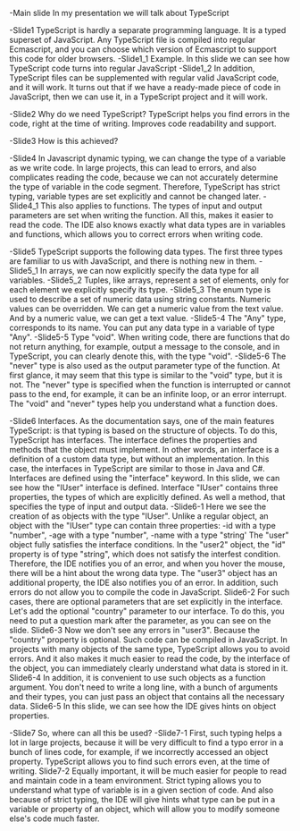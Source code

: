 -Main slide
In my presentation we will talk about TypeScript

-Slide1
TypeScript is hardly a separate programming language. It is a typed superset of JavaScript.
Any TypeScript file is compiled into regular Ecmascript, 
and you can choose which version of Ecmascript to support this code for older browsers.
-Slide1_1
Example.
In this slide we can see how TypeScript code turns into regular JavaScript
-Slide1_2
In addition, TypeScript files can be supplemented with regular valid JavaScript code,
and it will work. It turns out that if we have a ready-made piece of code in JavaScript,
then we can use it, in a TypeScript project and it will work.

-Slide2
Why do we need TypeScript?
TypeScript helps you find errors in the code, right at the time of writing.
Improves code readability and support.

-Slide3
How is this achieved?

-Slide4
In Javascript dynamic typing, we can change the type of a variable as we write code.
In large projects, this can lead to errors, and also complicates reading the code,
because we can not accurately determine the type of variable in the code segment.
Therefore, TypeScript has strict typing, variable types are set explicitly and cannot be changed later.
-Slide4_1
This also applies to functions.
The types of input and output parameters are set when writing the function.
All this, makes it easier to read the code.
The IDE also knows exactly what data types are in variables and functions,
which allows you to correct errors when writing code.

-Slide5
TypeScript supports the following data types.
The first three types are familiar to us with JavaScript, and there is nothing new in them.
-Slide5_1
In arrays, we can now explicitly specify the data type for all variables.
-Slide5_2
Tuples, like arrays, represent a set of elements, only for each element we explicitly specify its type.
-Slide5_3
The enum type is used to describe a set of numeric data using string constants.
Numeric values can be overridden.
We can get a numeric value from the text value.
And by a numeric value, we can get a text value.
-Slide5-4
The "Any" type, corresponds to its name.
You can put any data type in a variable of type "Any".
-Slide5-5
Type "void".
When writing code, there are functions that do not return anything,
for example, output a message to the console, 
and in TypeScript, you can clearly denote this, with the type "void".
-Slide5-6
The "never" type is also used as the output parameter type of the function. At first glance, 
it may seem that this type is similar to the "void" type, but it is not.
The "never" type is specified when the function is interrupted or cannot pass to the end, 
for example, it can be an infinite loop, or an error interrupt.
The "void" and "never" types help you understand what a function does.

-Slide6
Interfaces.
As the documentation says, one of the main features TypeScript:
is that typing is based on the structure of objects.
To do this, TypeScript has interfaces.
The interface defines the properties and methods that the object must implement.
In other words, an interface is a definition of a custom data type, but without an implementation.
In this case, the interfaces in TypeScript are similar to those in Java and C#.
Interfaces are defined using the "interface" keyword.
In this slide, we can see how the "IUser" interface is defined.
Interface "IUser" contains three properties, the types of which are explicitly defined.
As well a method, that specifies the type of input and output data.
-Slide6-1
Here we see the creation of as objects with the type "IUser".
Unlike a regular object, an object with the "IUser" type can contain three properties:
   -id with a type "number",
   -age with a type "number",
   -name with a type "string'
The "user" object fully satisfies the interface conditions.
In the "user2" object, the "id" property is of type "string",
which does not satisfy the interfest condition. Therefore,
the IDE notifies you of an error, and when you hover the mouse,
there will be a hint about the wrong data type.
The "user3" object has an additional property, the IDE also notifies you of an error.
In addition, such errors do not allow you to compile the code in JavaScript.
Slide6-2
For such cases, there are optional parameters that are set explicitly in the interface.
Let's add the optional "country" parameter to our interface.
To do this, you need to put a question mark after the parameter, as you can see on the slide.
Slide6-3
Now we don't see any errors in "user3". Because the "country" property is optional.
Such code can be compiled in JavaScript.
In projects with many objects of the same type, TypeScript allows you to avoid errors.
And it also makes it much easier to read the code, by the interface of the object,
you can immediately clearly understand what data is stored in it.
Slide6-4
In addition, it is convenient to use such objects as a function argument.
You don't need to write a long line, with a bunch of arguments and their types,
you can just pass an object that contains all the necessary data.
Slide6-5
In this slide, we can see how the IDE gives hints on object properties.

-Slide7
So, where can all this be used?
-Slide7-1
First, such typing helps a lot in large projects,
because it will be very difficult to find a typo error in a bunch of lines code, for example,
if we incorrectly accessed an object property.
TypeScript allows you to find such errors even, at the time of writing.
Slide7-2
Equally important, it will be much easier for people to read and maintain code in a team environment.
Strict typing allows you to understand what type of variable is in a given section of code.
And also because of strict typing,
the IDE will give hints what type can be put in a variable or property of an object,
which will allow you to modify someone else's code much faster.